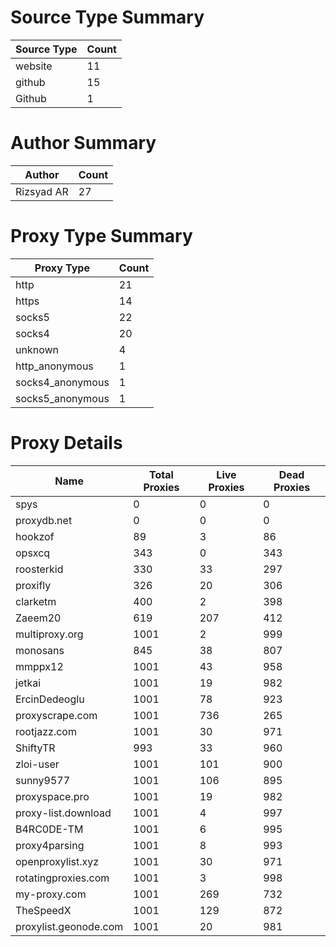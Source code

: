 # Source Type Summary

| Source Type | Count |
|-------------|-------|
| website | 11 |
| github | 15 |
| Github | 1 |


# Author Summary

| Author | Count |
|--------|-------|
| Rizsyad AR | 27 |


# Proxy Type Summary

| Proxy Type | Count |
|------------|-------|
| http | 21 |
| https | 14 |
| socks5 | 22 |
| socks4 | 20 |
| unknown | 4 |
| http_anonymous | 1 |
| socks4_anonymous | 1 |
| socks5_anonymous | 1 |


# Proxy Details

| Name | Total Proxies | Live Proxies | Dead Proxies |
|------|---------------|--------------|---------------|
| spys | 0 | 0 | 0 |
| proxydb.net | 0 | 0 | 0 |
| hookzof | 89 | 3 | 86 |
| opsxcq | 343 | 0 | 343 |
| roosterkid | 330 | 33 | 297 |
| proxifly | 326 | 20 | 306 |
| clarketm | 400 | 2 | 398 |
| Zaeem20 | 619 | 207 | 412 |
| multiproxy.org | 1001 | 2 | 999 |
| monosans | 845 | 38 | 807 |
| mmppx12 | 1001 | 43 | 958 |
| jetkai | 1001 | 19 | 982 |
| ErcinDedeoglu | 1001 | 78 | 923 |
| proxyscrape.com | 1001 | 736 | 265 |
| rootjazz.com | 1001 | 30 | 971 |
| ShiftyTR | 993 | 33 | 960 |
| zloi-user | 1001 | 101 | 900 |
| sunny9577 | 1001 | 106 | 895 |
| proxyspace.pro | 1001 | 19 | 982 |
| proxy-list.download | 1001 | 4 | 997 |
| B4RC0DE-TM | 1001 | 6 | 995 |
| proxy4parsing | 1001 | 8 | 993 |
| openproxylist.xyz | 1001 | 30 | 971 |
| rotatingproxies.com | 1001 | 3 | 998 |
| my-proxy.com | 1001 | 269 | 732 |
| TheSpeedX | 1001 | 129 | 872 |
| proxylist.geonode.com | 1001 | 20 | 981 |
